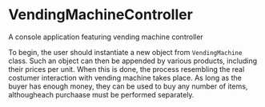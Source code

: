 # VendingMachineController
A console application featuring vending machine controller

To begin, the user should instantiate a new object from `VendingMachine` class. Such an object can then be appended by various products, including their prices per unit. When this is done, the process resembling the real costumer interaction with vending machine takes place. As long as the buyer has enough money, they can be used to buy any number of items, althougheach purchaase must be performed separately.
